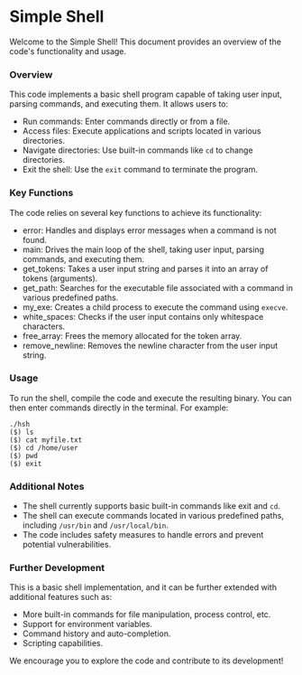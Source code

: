 # Simple Shell

Welcome to the Simple Shell! This document provides an overview of the code's functionality and usage.

### Overview

This code implements a basic shell program capable of taking user input, parsing commands, and executing them. It allows users to:

- Run commands: Enter commands directly or from a file.
- Access files: Execute applications and scripts located in various directories.
- Navigate directories: Use built-in commands like ```cd``` to change directories.
- Exit the shell: Use the ```exit``` command to terminate the program.

### Key Functions

The code relies on several key functions to achieve its functionality:

- error: Handles and displays error messages when a command is not found.
- main: Drives the main loop of the shell, taking user input, parsing commands, and executing them.
- get_tokens: Takes a user input string and parses it into an array of tokens (arguments).
- get_path: Searches for the executable file associated with a command in various predefined paths.
- my_exe: Creates a child process to execute the command using ```execve```.
- white_spaces: Checks if the user input contains only whitespace characters.
- free_array: Frees the memory allocated for the token array.
- remove_newline: Removes the newline character from the user input string.
### Usage

To run the shell, compile the code and execute the resulting binary. You can then enter commands directly in the terminal. For example:

```
./hsh
($) ls
($) cat myfile.txt
($) cd /home/user
($) pwd
($) exit
```

### Additional Notes

- The shell currently supports basic built-in commands like exit and ```cd```.
- The shell can execute commands located in various predefined paths, including ```/usr/bin``` and ```/usr/local/bin```.
- The code includes safety measures to handle errors and prevent potential vulnerabilities.

### Further Development

This is a basic shell implementation, and it can be further extended with additional features such as:

- More built-in commands for file manipulation, process control, etc.
- Support for environment variables.
- Command history and auto-completion.
- Scripting capabilities.

We encourage you to explore the code and contribute to its development!
